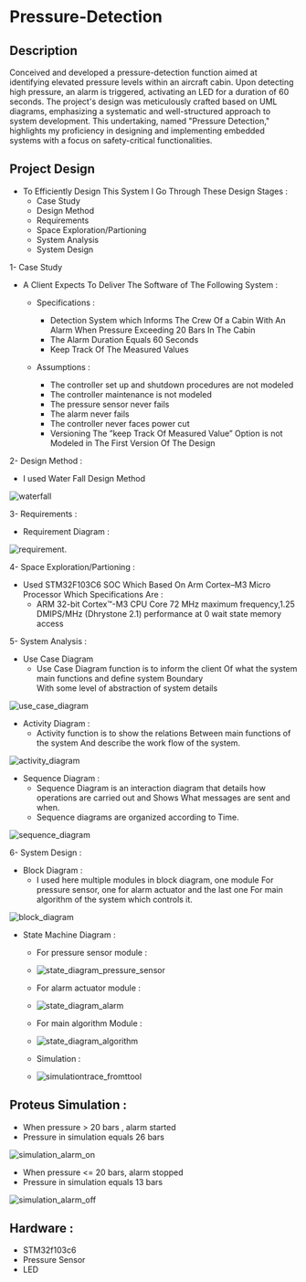 # Pressure-Detection


## Description

Conceived and developed a pressure-detection function aimed at identifying elevated pressure levels within an aircraft cabin. Upon detecting high pressure, an alarm is triggered, activating an LED for a duration of 60 seconds. The project's design was meticulously crafted based on UML diagrams, emphasizing a systematic and well-structured approach to system development. This undertaking, named "Pressure Detection," highlights my proficiency in designing and implementing embedded systems with a focus on safety-critical functionalities.

## Project Design

* To Efficiently Design This System I Go Through These Design Stages : 
  * Case Study
  * Design Method
  * Requirements
  * Space Exploration/Partioning
  * System Analysis
  * System Design
  
 1- Case Study
 
  * A Client Expects To Deliver The Software of The Following System :
  
    * Specifications :
      * Detection System which Informs The Crew Of a Cabin With An Alarm When Pressure Exceeding 20 Bars In The Cabin
      * The Alarm Duration Equals 60 Seconds
      * Keep Track Of The Measured Values 
      
    * Assumptions :
      * The controller set up and shutdown procedures are not modeled
      * The controller maintenance is not modeled
      * The pressure sensor never fails
      * The alarm never fails
      * The controller never faces power cut
      * Versioning The ”keep Track Of Measured Value”  Option is not Modeled in The First Version Of The Design
      
  2- Design Method :
  
   * I used Water Fall Design Method
    
    
 ![waterfall](https://user-images.githubusercontent.com/77936621/209394108-d9969ff7-8ae3-48e5-a998-7da5f654abb7.png)



  3- Requirements :
  
   * Requirement Diagram :
    
![requirement](https://user-images.githubusercontent.com/77936621/209389537-8e7beac7-e0d7-44ab-a58c-4e9115e23e17.png).



  4- Space Exploration/Partioning :
  
   * Used STM32F103C6 SOC Which Based On Arm Cortex–M3 Micro Processor Which Specifications Are :
     * ARM 32-bit Cortex™-M3 CPU Core 72 MHz maximum frequency,1.25 DMIPS/MHz (Dhrystone 2.1) performance at 0 wait state memory access
    
      
      
  5- System Analysis :
  
   * Use Case Diagram
     * Use Case Diagram function is to inform the client Of what the system main functions and define system Boundary  
         With some level of abstraction of system details
         

![use_case_diagram](https://user-images.githubusercontent.com/77936621/209390505-e201e430-9e68-4258-b9f7-7a9274534e93.png)

       
      
   * Activity Diagram :
     * Activity function is to show the relations Between main functions of the system And describe the work flow of the system.
  
  
![activity_diagram](https://user-images.githubusercontent.com/77936621/209391003-5a364036-54f3-4f57-b9b1-6a08d315524e.png)


    
      
      
   * Sequence Diagram : 
     * Sequence Diagram is an interaction diagram that details how operations are carried out and Shows What messages are sent and when.
     * Sequence diagrams are organized according to Time.

 ![sequence_diagram](https://user-images.githubusercontent.com/77936621/209391208-19ae7fa5-625a-4f77-91c1-a9fffb686bb8.png)

      
      
      
  6- System Design : 
   
   * Block Diagram : 
     * I used here multiple modules in block diagram, one module For pressure sensor, one for alarm actuator and the last one
       For main algorithm of the system which controls it.
      
![block_diagram](https://user-images.githubusercontent.com/77936621/209391409-eb0a5f41-768d-46cc-84de-9be073bf0c69.png)


      
      
   * State Machine Diagram : 
   
     * For pressure sensor module :
     * ![state_diagram_pressure_sensor](https://user-images.githubusercontent.com/77936621/209391727-e49236dd-5373-457a-bdad-6c104fbe8f21.png)

     * For alarm actuator module :
     * ![state_diagram_alarm](https://user-images.githubusercontent.com/77936621/209391794-f6183270-5812-4570-b460-c4b9f2ef5d13.png)
     
     * For main algorithm Module :
     * ![state_diagram_algorithm](https://user-images.githubusercontent.com/77936621/209391876-8cc53f74-c37f-4866-a161-a53511653231.png)
     
     * Simulation : 
     * ![simulationtrace_fromttool](https://user-images.githubusercontent.com/77936621/209391961-9b49f864-7664-461c-a71c-d1265ca94ae1.png)
     
  
      

## Proteus Simulation :

* When pressure > 20 bars , alarm started
* Pressure in simulation equals 26 bars



![simulation_alarm_on](https://user-images.githubusercontent.com/77936621/209392190-fffb6c40-dc4a-4ac9-a93f-37781efe33a9.png)



* When pressure <= 20 bars, alarm stopped
* Pressure in simulation equals 13 bars



![simulation_alarm_off](https://user-images.githubusercontent.com/77936621/209392308-f89b39d9-5cb4-498d-8ff1-751663f0b4d4.png)


## Hardware :

* STM32f103c6
* Pressure Sensor
* LED





    
    


    
      
      









  
